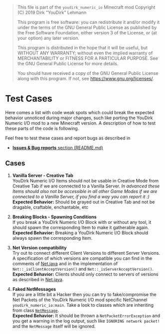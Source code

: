 > This file is part of the `youdirk_numeric_io` Minecraft mod
> Copyright (C) 2019  Dirk "YouDirk" Lehmann
>
> This program is free software: you can redistribute it and/or modify
> it under the terms of the GNU General Public License as published by
> the Free Software Foundation, either version 3 of the License, or
> (at your option) any later version.
>
> This program is distributed in the hope that it will be useful,
> but WITHOUT ANY WARRANTY; without even the implied warranty of
> MERCHANTABILITY or FITNESS FOR A PARTICULAR PURPOSE.  See the
> GNU General Public License for more details.
>
> You should have received a copy of the GNU General Public License
> along with this program.  If not, see <https://www.gnu.org/licenses/>.


Test Cases
==========

Here comes a list with code weak spots which could break the expected
behavior unnoticed during major changes, such like porting the YouDirk
Numeric I/O mod to a new Minecraft version.  A description of how to
test these parts of the code is following.

Feel free to test these cases and report bugs as described in

* [**Issues & Bug reports** section (README.md)](README.md)


Cases
-----

1. **Vanilla Server - Creative Tab**  
   YouDirk Numeric I/O Items should not be usable in Creative Mode
   from Creative Tab if we are connected to a Vanilla Server.  _In
   advanced these Items should also not be accessible in all other
   Game Modes if we are connected to a Vanilla Server, if you find a
   way you can report it :)_  
   **Expected Behavior:** Should be grayed out in Creative Tab and not
   be dragable, craftable, enchantable, etc

2. **Breaking Blocks  - Spawning Conditions**  
   If you break a YouDirk Numeric I/O Block with or without any tool,
   it should spawn the corresponding Item to make it gatherable again.  
   **Expected Behavior:** Breaking a YouDirk Numeric I/O Block should
   always spawn the corresponding Item.

3. **Net Version compatibility**  
   Try out to connect different Client Versions to different Server
   Versions.  A specification of which versions are compatible you can
   find in the comments of
   [Net.java](src/main/java/net/dj_l/youdirk_numeric_io/common/Net.java)
   and in the implementation of `Net::_isClientAcceptVersion()` and
   `Net::_isServerAcceptVersion()`.  
   **Expected Behavior:** Clients should only connect to servers of
   versions as described in
   [Net.java](src/main/java/net/dj_l/youdirk_numeric_io/common/Net.java).

4. **Faked NetMessages**  
   If you are a little bit a Hacker then you can try to
   fake/compromise the Net Packets of the YouDirk Numeric I/O mod
   specific NetChannel `youdirk_numeric_io:main`.  Take a look to
   classes which are inheriting from class
   [`NetMessage`](
   src/main/java/net/dj_l/youdirk_numeric_io/common/NetMessage.java).  
   **Expected Behavior:** It should be thrown a
   `NetPacketErrorException` and you get a warning in the log output,
   such like `IGNORING network packet!` and the `NetMessage` itself
   will be ignored.
